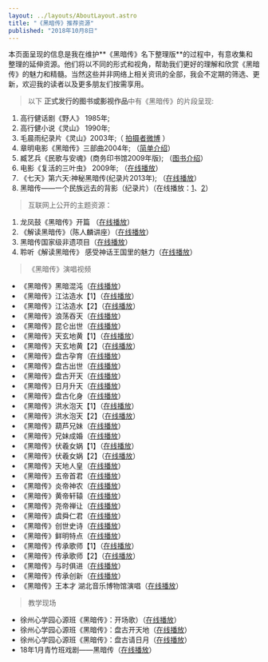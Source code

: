 ```yaml
---
layout: ../layouts/AboutLayout.astro
title: "《黑暗传》推荐资源"
published: "2018年10月8日"
---
```


本页面呈现的信息是我在维护**《黑暗传》名下整理版**的过程中，有意收集和整理的延伸资源。他们将以不同的形式和视角，帮助我们更好的理解和欣赏《黑暗传》的魅力和精髓。当然这些并非网络上相关资讯的全部，我会不定期的筛选、更新，欢迎我的读者以及更多朋友们按需享用。

> 以下 **正式发行的图书或影视作品**中有《黑暗传》的片段呈现:

1.  高行健话剧《野人》 1985年;
2.  高行健小说《灵山》 1990年;
3.  毛晨雨纪录片《灵山》2003年;（ [拍摄者微博](http://weibo.com/paddyfilm) ）
4.  章明电影《黑暗传》三部曲2004年; （[简单介绍](http://blog.sina.com.cn/s/blog_476fb4b30100lv0h.html)）
5.  臧艺兵《民歌与安魂》(商务印书馆2009年版); （[图书介绍](https://item.jd.com/10285721.html)）
6.  电影《复活的三叶虫》 2009年; （[在线播放](http://www.1905.com/vod/play/362584.shtml)）
7.  《七天》第六天:神秘黑暗传(纪录片2013年); （[在线播放](http://v.youku.com/v_show/id_XNDUxODk1OTUy.html)）
8.  黑暗传——一个民族远去的背影（纪录片）（在线播放：[1](http://v.youku.com/v_show/id_XNjA1NzA4MjIw.html)、[2](http://v.youku.com/v_show/id_XNjA1NTIxNDM2.html)）

> 互联网上公开的主题资源：

1.  龙凤鼓《黑暗传》开篇 （[在线播放](http://v.youku.com/v_show/id_XNDI0Mzc1MTM2.html)）
2.  《解读黑暗传》（陈人麟讲座）（[在线播放](http://v.youku.com/v_show/id_XODM5MDY0MDIw.html)）
3.  黑暗传国家级非遗项目（[在线播放](https://v.qq.com/x/page/x0510sabmxm.html)）
4.  聆听《解读黑暗传》 感受神话王国里的魅力（[在线播放](http://v.qq.com/x/page/w0391j4b0c7.html)）

> 《黑暗传》演唱视频

*   《黑暗传》黑暗混沌（[在线播放](https://v.youku.com/v_show/id_XMzUwODY1MDEyMA==.html)）
*   《黑暗传》江沽造水【1】（[在线播放](https://v.youku.com/v_show/id_XMzU4OTk3MDgwNA==.html)）
*   《黑暗传》江沽造水【2】（[在线播放](https://v.youku.com/v_show/id_XMzU4OTk3MDg3Mg==.html)）
*   《黑暗传》浪荡吞天（[在线播放](https://v.youku.com/v_show/id_XMzU4OTk3MDk2NA==.html)）
*   《黑暗传》昆仑出世（[在线播放](https://v.youku.com/v_show/id_XMzU5MDAzOTE2NA==.html)）
*   《黑暗传》天玄地黄【1】（[在线播放](https://v.youku.com/v_show/id_XMzU5MDA0NTYyOA==.html)）
*   《黑暗传》天玄地黄【2】（[在线播放](https://v.youku.com/v_show/id_XMzU5MDA3NDM2NA==.html)）
*   《黑暗传》盘古孕育（[在线播放](https://v.youku.com/v_show/id_XMzU5MDA4OTYzNg==.html)）
*   《黑暗传》盘古出世（[在线播放](https://v.youku.com/v_show/id_XMzU5MDEzMDM2NA==.html)）
*   《黑暗传》盘古开天（[在线播放](https://v.youku.com/v_show/id_XMzU5MDE2ODM2NA==.html)）
*   《黑暗传》日月升天（[在线播放](https://v.youku.com/v_show/id_XMzU5MDIwNjgwNA==.html)）
*   《黑暗传》盘古化身（[在线播放](https://v.youku.com/v_show/id_XMzU5MDQyMTk3Mg==.html)）
*   《黑暗传》洪水泡天【1】（[在线播放](https://v.youku.com/v_show/id_XMzU5MDQyMzM3Mg==.html)）
*   《黑暗传》洪水泡天【2】（[在线播放](https://v.youku.com/v_show/id_XMzU5MDQ1MTAzMg==.html)）
*   《黑暗传》葫芦兄妹（[在线播放](https://v.youku.com/v_show/id_XMzU5MDQ1NzQ4NA==.html)）
*   《黑暗传》兄妹成婚（[在线播放](https://v.youku.com/v_show/id_XMzU5MDMyODM2OA==.html)）
*   《黑暗传》伏羲女娲【1】（[在线播放](https://v.youku.com/v_show/id_XMzU5MDMyODI0OA==.html)）
*   《黑暗传》伏羲女娲【2】（[在线播放](https://v.youku.com/v_show/id_XMzU5MDMyODM0MA==.html)）
*   《黑暗传》天地人皇（[在线播放](https://v.youku.com/v_show/id_XMzU5MDM3OTY0OA==.html)）
*   《黑暗传》五帝首君（[在线播放](https://v.youku.com/v_show/id_XMzU5MDM4NjEwOA==.html)）
*   《黑暗传》炎帝神农（[在线播放](https://v.youku.com/v_show/id_XMzU5MDQxMTQ0NA==.html)）
*   《黑暗传》黄帝轩辕（[在线播放](https://v.youku.com/v_show/id_XMzYxMzE2MjY3Mg==.html)）
*   《黑暗传》尧帝禅让（[在线播放](https://v.youku.com/v_show/id_XMzYxMzE2MjY0OA==.html)）
*   《黑暗传》虞舜仁君（[在线播放](https://v.youku.com/v_show/id_XMzYxMzE2Mjc2MA==.html)）
*   《黑暗传》创世史诗（[在线播放](https://v.youku.com/v_show/id_XMzYxMzIyMjk4MA==.html)）
*   《黑暗传》鲜明特点（[在线播放](https://v.youku.com/v_show/id_XMzYxMzI0MDc1Mg==.html)）
*   《黑暗传》传承歌师【1】（[在线播放](https://v.youku.com/v_show/id_XMzYxMzI1NDY3Mg==.html)）
*   《黑暗传》传承歌师【2】（[在线播放](https://v.youku.com/v_show/id_XMzYxMzMxOTQ5Mg==.html)）
*   《黑暗传》与时俱进（[在线播放](https://v.youku.com/v_show/id_XMzYxMzMyNDY1Ng==.html)）
*   《黑暗传》传承创新（[在线播放](https://v.youku.com/v_show/id_XMzYxMzM0NDc0OA==.html)）
*   《黑暗传》王本才 湖北音乐博物馆演唱（[在线播放](https://v.youku.com/v_show/id_XMjg1NzU1MDc4OA==.html)）

> 教学现场

*   徐州心学园心源班《黑暗传》：开场歌）（[在线播放](https://v.youku.com/v_show/id_XMzM5MTk2ODUwOA==.html)）
*   徐州心学园心源班《黑暗传》：盘古开天地（[在线播放](http://v.qq.com/x/page/c0550bcv3d3.html)）
*   徐州心学园心源班《黑暗传》：盘古请日月（[在线播放](http://v.qq.com/x/page/e05506wmozz.html)）
*   18年1月青竹班戏剧——黑暗传（[在线播放](https://v.youku.com/v_show/id_XMzMyMDgxNTc4OA==.html)）
